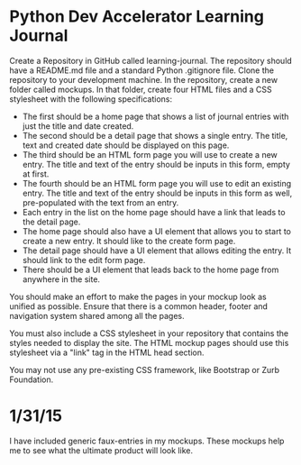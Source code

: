 Python Dev Accelerator Learning Journal
=======================================

Create a Repository in GitHub called learning-journal.  The repository should have a README.md file and a standard Python .gitignore file. Clone the repository to your development machine. In the repository, create a new folder called mockups. In that folder, create four HTML files and a CSS stylesheet with the following specifications:

* The first should be a home page that shows a list of journal entries with just the title and date created.
* The second should be a detail page that shows a single entry.  The title, text and created date should be displayed on this page.
* The third should be an HTML form page you will use to create a new entry.  The title and text of the entry should be inputs in this form, empty at first.
* The fourth should be an HTML form page you will use to edit an existing entry.  The title and text of the entry should be inputs in this form as well, pre-populated with the text from an entry.
* Each entry in the list on the home page should have a link that leads to the detail page.
* The home page should also have a UI element that allows you to start to create a new entry. It should like to the create form page.
* The detail page should have a UI element that allows editing the entry.  It should link to the edit form page.
* There should be a UI element that leads back to the home page from anywhere in the site.

You should make an effort to make the pages in your mockup look as unified as possible.  Ensure that there is a common header, footer and navigation system shared among all the pages.  

You must also include a CSS stylesheet in your repository that contains the styles needed to display the site.  The HTML mockup pages should use this stylesheet via a "link" tag in the HTML head section.

You may not use any pre-existing CSS framework, like Bootstrap or Zurb Foundation.

1/31/15
=======
I have included generic faux-entries in my mockups. These mockups help me to see what the ultimate product will look like.